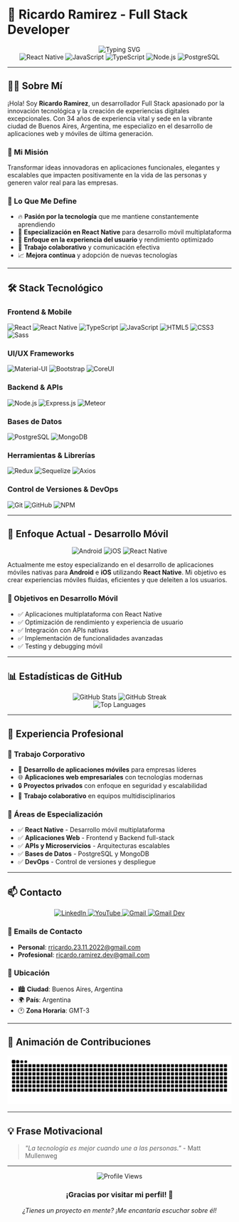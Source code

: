 # 🚀 Ricardo Ramirez - Full Stack Developer

<div align="center">
  <img src="https://readme-typing-svg.herokuapp.com?font=Fira+Code&weight=500&size=28&pause=1000&color=00D4FF&center=true&vCenter=true&width=435&lines=Hola%2C+soy+Ricardo!;Full+Stack+Developer;React+Native+Expert;Passionate+Coder" alt="Typing SVG" />
</div>

<div align="center">
  <img src="https://img.shields.io/badge/React_Native-20232A?style=for-the-badge&logo=react&logoColor=61DAFB" alt="React Native" />
  <img src="https://img.shields.io/badge/JavaScript-323330?style=for-the-badge&logo=javascript&logoColor=F7DF1E" alt="JavaScript" />
  <img src="https://img.shields.io/badge/TypeScript-007ACC?style=for-the-badge&logo=typescript&logoColor=white" alt="TypeScript" />
  <img src="https://img.shields.io/badge/Node.js-43853D?style=for-the-badge&logo=node.js&logoColor=white" alt="Node.js" />
  <img src="https://img.shields.io/badge/PostgreSQL-316192?style=for-the-badge&logo=postgresql&logoColor=white" alt="PostgreSQL" />
</div>

---

## 👨‍💻 Sobre Mí

¡Hola! Soy **Ricardo Ramirez**, un desarrollador Full Stack apasionado por la innovación tecnológica y la creación de experiencias digitales excepcionales. Con 34 años de experiencia vital y sede en la vibrante ciudad de Buenos Aires, Argentina, me especializo en el desarrollo de aplicaciones web y móviles de última generación.

### 🎯 Mi Misión

Transformar ideas innovadoras en aplicaciones funcionales, elegantes y escalables que impacten positivamente en la vida de las personas y generen valor real para las empresas.

### 🌟 Lo Que Me Define

- 🔥 **Pasión por la tecnología** que me mantiene constantemente aprendiendo
- 📱 **Especialización en React Native** para desarrollo móvil multiplataforma
- 🚀 **Enfoque en la experiencia del usuario** y rendimiento optimizado
- 🤝 **Trabajo colaborativo** y comunicación efectiva
- 📈 **Mejora continua** y adopción de nuevas tecnologías

---

## 🛠️ Stack Tecnológico

### **Frontend & Mobile**

![React](https://img.shields.io/badge/React-20232A?style=for-the-badge&logo=react&logoColor=61DAFB)
![React Native](https://img.shields.io/badge/React_Native-20232A?style=for-the-badge&logo=react&logoColor=61DAFB)
![TypeScript](https://img.shields.io/badge/TypeScript-007ACC?style=for-the-badge&logo=typescript&logoColor=white)
![JavaScript](https://img.shields.io/badge/JavaScript-323330?style=for-the-badge&logo=javascript&logoColor=F7DF1E)
![HTML5](https://img.shields.io/badge/HTML5-E34F26?style=for-the-badge&logo=html5&logoColor=white)
![CSS3](https://img.shields.io/badge/CSS3-1572B6?style=for-the-badge&logo=css3&logoColor=white)
![Sass](https://img.shields.io/badge/Sass-CC6699?style=for-the-badge&logo=sass&logoColor=white)

### **UI/UX Frameworks**

![Material-UI](https://img.shields.io/badge/Material--UI-0081CB?style=for-the-badge&logo=material-ui&logoColor=white)
![Bootstrap](https://img.shields.io/badge/Bootstrap-563D7C?style=for-the-badge&logo=bootstrap&logoColor=white)
![CoreUI](https://img.shields.io/badge/CoreUI-2F74CA?style=for-the-badge&logo=coreui&logoColor=white)

### **Backend & APIs**

![Node.js](https://img.shields.io/badge/Node.js-43853D?style=for-the-badge&logo=node.js&logoColor=white)
![Express.js](https://img.shields.io/badge/Express.js-404D59?style=for-the-badge)
![Meteor](https://img.shields.io/badge/Meteor-FF6B6B?style=for-the-badge&logo=meteor&logoColor=white)

### **Bases de Datos**

![PostgreSQL](https://img.shields.io/badge/PostgreSQL-316192?style=for-the-badge&logo=postgresql&logoColor=white)
![MongoDB](https://img.shields.io/badge/MongoDB-4EA94B?style=for-the-badge&logo=mongodb&logoColor=white)

### **Herramientas & Librerías**

![Redux](https://img.shields.io/badge/Redux-593D88?style=for-the-badge&logo=redux&logoColor=white)
![Sequelize](https://img.shields.io/badge/Sequelize-52B0E7?style=for-the-badge&logo=sequelize&logoColor=white)
![Axios](https://img.shields.io/badge/Axios-5A29E4?style=for-the-badge&logo=axios&logoColor=white)

### **Control de Versiones & DevOps**

![Git](https://img.shields.io/badge/Git-F05032?style=for-the-badge&logo=git&logoColor=white)
![GitHub](https://img.shields.io/badge/GitHub-100000?style=for-the-badge&logo=github&logoColor=white)
![NPM](https://img.shields.io/badge/npm-CB3837?style=for-the-badge&logo=npm&logoColor=white)

---

## 📱 Enfoque Actual - Desarrollo Móvil

<div align="center">
  <img src="https://img.shields.io/badge/Android-3DDC84?style=for-the-badge&logo=android&logoColor=white" alt="Android" />
  <img src="https://img.shields.io/badge/iOS-000000?style=for-the-badge&logo=ios&logoColor=white" alt="iOS" />
  <img src="https://img.shields.io/badge/React_Native-20232A?style=for-the-badge&logo=react&logoColor=61DAFB" alt="React Native" />
</div>

Actualmente me estoy especializando en el desarrollo de aplicaciones móviles nativas para **Android** e **iOS** utilizando **React Native**. Mi objetivo es crear experiencias móviles fluidas, eficientes y que deleiten a los usuarios.

### 🎯 Objetivos en Desarrollo Móvil

- ✅ Aplicaciones multiplataforma con React Native
- ✅ Optimización de rendimiento y experiencia de usuario
- ✅ Integración con APIs nativas
- ✅ Implementación de funcionalidades avanzadas
- ✅ Testing y debugging móvil

---

## 📊 Estadísticas de GitHub

<div align="center">
  <img src="https://github-readme-stats.vercel.app/api?username=shricard&show_icons=true&theme=radical&hide_border=true&bg_color=0D1117&title_color=00D4FF&icon_color=00D4FF&text_color=FFFFFF" alt="GitHub Stats" />
  <img src="https://github-readme-streak-stats.herokuapp.com/?user=shricard&theme=radical&hide_border=true&background=0D1117&stroke=00D4FF&ring=00D4FF&fire=00D4FF&currStreakNum=FFFFFF&currStreakLabel=FFFFFF&sideNums=FFFFFF&sideLabels=FFFFFF&dates=FFFFFF" alt="GitHub Streak" />
</div>

<div align="center">
  <img src="https://github-readme-stats.vercel.app/api/top-langs/?username=shricard&layout=compact&theme=radical&hide_border=true&bg_color=0D1117&title_color=00D4FF&text_color=FFFFFF" alt="Top Languages" />
</div>

---

## 💼 Experiencia Profesional

### 🏢 Trabajo Corporativo

- 📱 **Desarrollo de aplicaciones móviles** para empresas líderes
- 🌐 **Aplicaciones web empresariales** con tecnologías modernas
- 🔒 **Proyectos privados** con enfoque en seguridad y escalabilidad
- 🤝 **Trabajo colaborativo** en equipos multidisciplinarios

### 🎯 Áreas de Especialización

- ✅ **React Native** - Desarrollo móvil multiplataforma
- ✅ **Aplicaciones Web** - Frontend y Backend full-stack
- ✅ **APIs y Microservicios** - Arquitecturas escalables
- ✅ **Bases de Datos** - PostgreSQL y MongoDB
- ✅ **DevOps** - Control de versiones y despliegue

---

## 📫 Contacto

<div align="center">
  <a href="https://www.linkedin.com/in/ram%C3%ADrezricardo/" target="_blank">
    <img src="https://img.shields.io/badge/LinkedIn-0077B5?style=for-the-badge&logo=linkedin&logoColor=white" alt="LinkedIn" />
  </a>
  <a href="https://www.youtube.com/channel/UCdV2tPWPrTtcHuwZ5dWtwJQ" target="_blank">
    <img src="https://img.shields.io/badge/YouTube-FF0000?style=for-the-badge&logo=youtube&logoColor=white" alt="YouTube" />
  </a>
  <a href="mailto:rricardo.23.11.2022@gmail.com">
    <img src="https://img.shields.io/badge/Gmail-D14836?style=for-the-badge&logo=gmail&logoColor=white" alt="Gmail" />
  </a>
  <a href="mailto:ricardo.ramirez.dev@gmail.com">
    <img src="https://img.shields.io/badge/Gmail-D14836?style=for-the-badge&logo=gmail&logoColor=white" alt="Gmail Dev" />
  </a>
</div>

### 📧 Emails de Contacto

- **Personal**: [rricardo.23.11.2022@gmail.com](mailto:rricardo.23.11.2022@gmail.com)
- **Profesional**: [ricardo.ramirez.dev@gmail.com](mailto:ricardo.ramirez.dev@gmail.com)

### 📍 Ubicación

- 🏙️ **Ciudad**: Buenos Aires, Argentina
- 🌍 **País**: Argentina
- 🕐 **Zona Horaria**: GMT-3

---

## 🎨 Animación de Contribuciones

<div align="center">
  <img src="https://raw.githubusercontent.com/shricard/shricard/output/github-contribution-grid-snake-dark.svg" alt="Snake animation" />
</div>

---

## 💡 Frase Motivacional

> _"La tecnología es mejor cuando une a las personas."_ - Matt Mullenweg

---

<div align="center">
  <img src="https://komarev.com/ghpvc/?username=shricard&style=flat-square&color=00D4FF" alt="Profile Views" />
  
  ### ¡Gracias por visitar mi perfil! 🚀
  
  *¿Tienes un proyecto en mente? ¡Me encantaría escuchar sobre él!*
</div>
